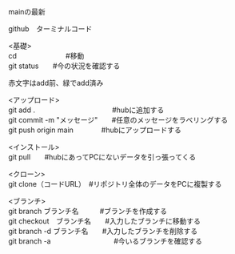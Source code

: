 mainの最新 

github　ターミナルコード
  
<基礎>  
cd　　　　　　　#移動  
git status　　#今の状況を確認する  
  
赤文字はadd前、緑でadd済み  
  
<アップロード>  
git add .　　　　　　　　　　　#hubに追加する  
git commit -m "メッセージ"　　#任意のメッセージをラベリングする  
git push origin main　　　　#hubにアップロードする  
  
<インストール>  
git pull　　#hubにあってPCにないデータを引っ張ってくる  
  
<クローン>  
git clone（コードURL）　#リポジトリ全体のデータをPCに複製する  

<ブランチ>  
git branch ブランチ名　　　#ブランチを作成する  
git checkout　ブランチ名　　#入力したブランチに移動する  
git branch -d  ブランチ名　　#入力したブランチを削除する  
git branch -a　　　　　　　　　#今いるブランチを確認する  

